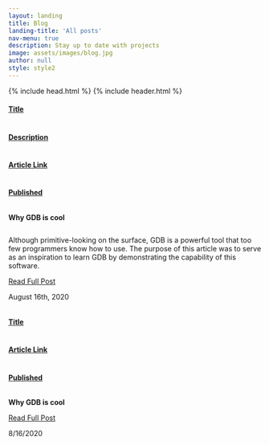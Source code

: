 ```yaml
---
layout: landing
title: Blog
landing-title: 'All posts'
nav-menu: true
description: Stay up to date with projects
image: assets/images/blog.jpg
author: null
style: style2
---
```

<html>
  {% include head.html %}
  <body>
    {% include header.html %} 
    <!-- Main -->
    <div id="main" class="alt">
      <!-- One -->
      <section id="one">
	      <div  id="content-desktop" class="inner">
          <div class="row">
            <div class="2u column"> <u><h4>Title </h4></u></div> 
            <div class="6u column"> <u><h4>Description</h4></u></div>
            <div class="2u column"> <u><h4>Article Link</h4></u></div>
            <div class="2u column"> <u><h4>Published</h4></u></div>
          </div>
            <div class="row">
              <div class="2u column"> <b><p>Why GDB is cool</p></b> </div> 
              <div class="6u column"><p> Although primitive-looking on the surface, GDB is a powerful tool that too few programmers know how to use. The purpose of this article was to serve as an inspiration to learn GDB by demonstrating the capability of this software. </p></div>
              <div class="2u column"><a href="https://medium.com/@jakemellichamp/why-gdb-is-cool-6981763af302" class="button special small" target="_blank">Read Full Post</a></div>
              <div class="2u column"><p>August 16th, 2020 </p></div>
            </div>
	        </div>
          <div  id="content-mobile" class="inner">
            <div class="row">
              <div class="6u column"> <u><h4>Title </h4></u></div> 
              <div class="4u column"> <u><h4>Article Link</h4></u></div>
              <div class="2u column"> <u><h4>Published</h4></u></div>
            </div>
            <div class="row">
              <div class="6u column"> <b><p>Why GDB is cool</p></b> </div> 
              <div class="4u column"><a href="https://medium.com/@jakemellichamp/why-gdb-is-cool-6981763af302" class="button special small" target="_blank">Read Full Post</a></div>
              <div class="2u column"><p>8/16/2020 </p></div>
            </div>
	        </div>
      </section>
    </div>


